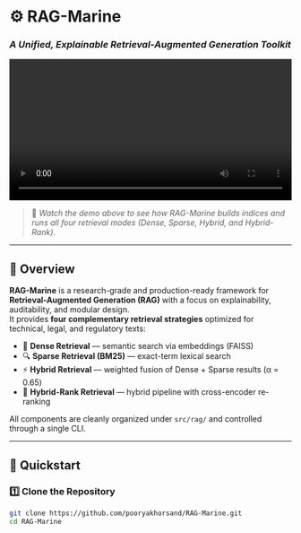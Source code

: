 # ⚙️ RAG-Marine  
### _A Unified, Explainable Retrieval-Augmented Generation Toolkit_

<p align="center">
  <video src="[https://github.com/user-attachments/assets/d58b9376-bf0c-4434-8a3e-d5a2bd07642e](https://github.com/user-attachments/assets/7d4e911d-e31e-4c07-9aba-93227cd2c9f7)
    " width="100%" controls>
    Your browser does not support the video tag.
  </video>
</p>

> 🎥 *Watch the demo above to see how RAG-Marine builds indices and runs all four retrieval modes (Dense, Sparse, Hybrid, and Hybrid-Rank).*

---

## 🌊 Overview

**RAG-Marine** is a research-grade and production-ready framework for  
**Retrieval-Augmented Generation (RAG)** with a focus on explainability,  
auditability, and modular design.  
It provides **four complementary retrieval strategies** optimized for technical, legal, and regulatory texts:

- 🧠 **Dense Retrieval** — semantic search via embeddings (FAISS)  
- 🔍 **Sparse Retrieval (BM25)** — exact-term lexical search  
- ⚡ **Hybrid Retrieval** — weighted fusion of Dense + Sparse results (α = 0.65)  
- 🎯 **Hybrid-Rank Retrieval** — hybrid pipeline with cross-encoder re-ranking  

All components are cleanly organized under `src/rag/` and controlled through a single CLI.

---

## 🚀 Quickstart

### 1️⃣ Clone the Repository
```bash
git clone https://github.com/pooryakhorsand/RAG-Marine.git
cd RAG-Marine


